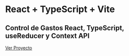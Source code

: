 # React + TypeScript + Vite

## Control de Gastos React, TypeScript, useReducer y Context API

[Ver Proyecto](https://nelson-planificador-gastos.netlify.app/)
